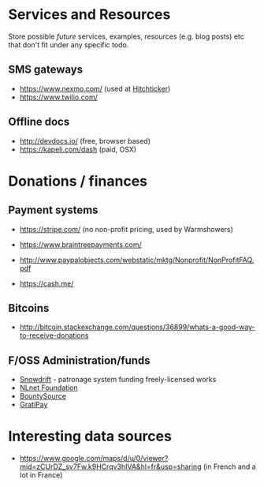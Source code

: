 # Services and Resources

Store possible _future_ services, examples, resources (e.g. blog
posts) etc that don't fit under any specific todo.

## SMS gateways

- https://www.nexmo.com/ (used at [Hitchticker](https://github.com/guaka/hitchticker/issues/2))
- https://www.twilio.com/

## Offline docs

- http://devdocs.io/ (free, browser based)
- https://kapeli.com/dash (paid, OSX)

# Donations / finances

## Payment systems

- https://stripe.com/ (no non-profit pricing, used by Warmshowers)
- https://www.braintreepayments.com/
- http://www.paypalobjects.com/webstatic/mktg/Nonprofit/NonProfitFAQ.pdf

- https://cash.me/

## Bitcoins

- http://bitcoin.stackexchange.com/questions/36899/whats-a-good-way-to-receive-donations

## F/OSS Administration/funds

- [Snowdrift](https://snowdrift.coop/) - patronage system funding freely-licensed works
- [NLnet Foundation](https://nlnet.nl)
- [BountySource](https://www.bountysource.com/teams/trustroots)
- [GratiPay](https://gratipay.com/for/trustroots/)

# Interesting data sources

- https://www.google.com/maps/d/u/0/viewer?mid=zCUrDZ_sv7Fw.k9HCrqv3hIVA&hl=fr&usp=sharing (in French and a lot in France)
